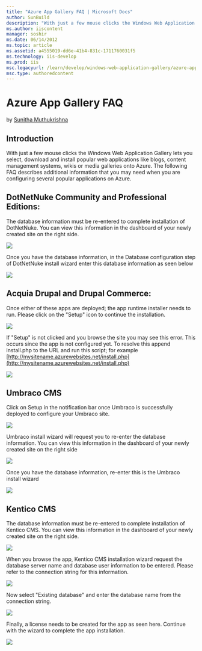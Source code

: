 ```yaml
---
title: "Azure App Gallery FAQ | Microsoft Docs"
author: SunBuild
description: "With just a few mouse clicks the Windows Web Application Gallery lets you select, download and install popular web applications like blogs, content managemen..."
ms.author: iiscontent
manager: soshir
ms.date: 06/14/2012
ms.topic: article
ms.assetid: a4555019-dd6e-41b4-831c-1711760031f5
ms.technology: iis-develop
ms.prod: iis
msc.legacyurl: /learn/develop/windows-web-application-gallery/azure-app-gallery-faq
msc.type: authoredcontent
---
```

Azure App Gallery FAQ
====================
by [Sunitha Muthukrishna](https://github.com/SunBuild)

## Introduction

With just a few mouse clicks the Windows Web Application Gallery lets you select, download and install popular web applications like blogs, content management systems, wikis or media galleries onto Azure. The following FAQ describes additional information that you may need when you are configuring several popular applications on Azure.

## DotNetNuke Community and Professional Editions:

The database information must be re-entered to complete installation of DotNetNuke. You can view this information in the dashboard of your newly created site on the right side.

[![](azure-app-gallery-faq/_static/image2.png)](azure-app-gallery-faq/_static/image1.png)

Once you have the database information, in the Database configuration step of DotNetNuke install wizard enter this database information as seen below

[![](azure-app-gallery-faq/_static/image4.png)](azure-app-gallery-faq/_static/image3.png)

## Acquia Drupal and Drupal Commerce:

Once either of these apps are deployed; the app runtime installer needs to run. Please click on the &quot;Setup&quot; icon to continue the installation.

[![](azure-app-gallery-faq/_static/image6.png)](azure-app-gallery-faq/_static/image5.png)

If &quot;Setup&quot; is not clicked and you browse the site you may see this error. This occurs since the app is not configured yet. To resolve this append install.php to the URL and run this script; for example [http://mysitename.azurewebsites.net/install.php](http://mysitename.azurewebsites.net/install.php)

[![](azure-app-gallery-faq/_static/image8.png)](azure-app-gallery-faq/_static/image7.png)

## Umbraco CMS

Click on Setup in the notification bar once Umbraco is successfully deployed to configure your Umbraco site.

[![](azure-app-gallery-faq/_static/image10.png)](azure-app-gallery-faq/_static/image9.png)

Umbraco install wizard will request you to re-enter the database information. You can view this information in the dashboard of your newly created site on the right side

[![](azure-app-gallery-faq/_static/image12.png)](azure-app-gallery-faq/_static/image11.png)

Once you have the database information, re-enter this is the Umbraco install wizard

[![](azure-app-gallery-faq/_static/image14.png)](azure-app-gallery-faq/_static/image13.png)

## Kentico CMS

 The database information must be re-entered to complete installation of Kentico CMS. You can view this information in the dashboard of your newly created site on the right side.

[![](azure-app-gallery-faq/_static/image16.png)](azure-app-gallery-faq/_static/image15.png)

When you browse the app, Kentico CMS installation wizard request the database server name and database user information to be entered. Please refer to the connection string for this information.

[![](azure-app-gallery-faq/_static/image18.png)](azure-app-gallery-faq/_static/image17.png)

Now select &quot;Existing database&quot; and enter the database name from the connection string.

[![](azure-app-gallery-faq/_static/image20.png)](azure-app-gallery-faq/_static/image19.png)

Finally, a license needs to be created for the app as seen here. Continue with the wizard to complete the app installation.

[![](azure-app-gallery-faq/_static/image22.png)](azure-app-gallery-faq/_static/image21.png)